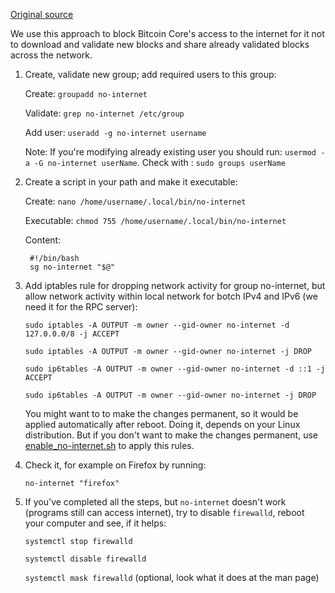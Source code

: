 [Original source](https://unix.stackexchange.com/questions/68956/block-network-access-of-a-process/454767#454767)

We use this approach to block Bitcoin Core's access to the internet for it not to download and validate new blocks and share already validated blocks across the network.


1. Create, validate new group; add required users to this group:
    
    Create: `groupadd no-internet`
    
    Validate: `grep no-internet /etc/group`
    
    Add user: `useradd -g no-internet username`


    Note: If you're modifying already existing user you should run: `usermod -a -G no-internet userName`. Check with : `sudo groups userName`

2. Create a script in your path and make it executable:
    
    Create: `nano /home/username/.local/bin/no-internet`
    
    Executable: `chmod 755 /home/username/.local/bin/no-internet`
    
    Content:

        #!/bin/bash
        sg no-internet "$@"

3. Add iptables rule for dropping network activity for group no-internet, but allow network activity within local network for botch IPv4 and IPv6 (we need it for the RPC server):

    `sudo iptables -A OUTPUT -m owner --gid-owner no-internet -d 127.0.0.0/8 -j ACCEPT`

    `sudo iptables -A OUTPUT -m owner --gid-owner no-internet -j DROP`

    `sudo ip6tables -A OUTPUT -m owner --gid-owner no-internet -d ::1 -j ACCEPT`

    `sudo ip6tables -A OUTPUT -m owner --gid-owner no-internet -j DROP`

    You might want to to make the changes permanent, so it would be applied automatically after reboot. Doing it, depends on your Linux distribution. But if you don't want to make the changes permanent, use [enable_no-internet.sh](enable_no-internet.sh) to apply this rules.


4. Check it, for example on Firefox by running:

    `no-internet "firefox"`

5. If you've completed all the steps, but `no-internet` doesn't work (programs still can access internet), try to disable `firewalld`, reboot your computer and see, if it helps:

    `systemctl stop firewalld`

    `systemctl disable firewalld`

    `systemctl mask firewalld` (optional, look what it does at the man page)
